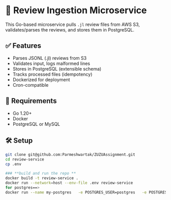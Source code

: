# 🏨 Review Ingestion Microservice

This Go-based microservice pulls `.jl` review files from AWS S3, validates/parses the reviews, and stores them in PostgreSQL.

## ✅ Features
- Parses JSONL (.jl) reviews from S3
- Validates input, logs malformed lines
- Stores in PostgreSQL (extensible schema)
- Tracks processed files (idempotency)
- Dockerized for deployment
- Cron-compatible

## 🔧 Requirements
- Go 1.20+
- Docker
- PostgreSQL or MySQL

## 🛠️ Setup

```bash
git clone git@github.com:Parmeshwartak/ZUZUAssignment.git
cd review-service
cp .env

### **build and run the repo **
docker build -t review-service .
docker run --network=host --env-file .env review-service
for postgres==>
docker run --name my-postgres   -e POSTGRES_USER=postgres   -e POSTGRES_PASSWORD=password   -e POSTGRES_DB=reviews   -p 5432:5432  -d postgres


